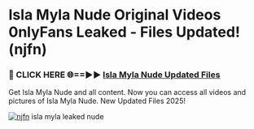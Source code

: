 # Isla Myla Nude Original Videos 0nlyFans Leaked - Files Updated! (njfn)

<h3>🔴 CLICK HERE 🌐==►► <a href="https://tinyurl.com/5h6xmrr3" rel="nofollow">Isla Myla Nude Updated Files</a></h3>

Get Isla Myla Nude and all content. Now you can access all videos and pictures of Isla Myla Nude. New Updated Files 2025!

[![njfn](https://i.imgur.com/KVD873Z.gif)](https://tinyurl.com/5h6xmrr3)
isla myla leaked nude